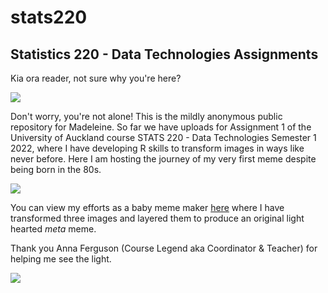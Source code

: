 # stats220
## Statistics 220 - Data Technologies Assignments

Kia ora reader, not sure why you're here?

![](https://c.tenor.com/CowGNQSUsOYAAAAC/confused-math.gif)

Don't worry, you're not alone! This is the mildly anonymous public repository for Madeleine. So far we have uploads for Assignment 1 of the University of Auckland course STATS 220 - Data Technologies Semester 1 2022, where I have developing R skills to transform images in ways like never before. Here I am hosting the journey of my very first meme despite being born in the 80s.

![](https://c.tenor.com/rjhPIXK586wAAAAC/80s-90s.gif)

You can view my efforts as a baby meme maker [here](https://madeleine-universe.github.io/stats220/index.html) where I have transformed three images and layered them to produce an original light hearted *meta* meme.

Thank you Anna Ferguson (Course Legend aka Coordinator & Teacher) for helping me see the light.

![](https://c.tenor.com/qbLfWTTy2GoAAAAM/i-have-seen-the-light-i-have-got-the-answer.gif)



